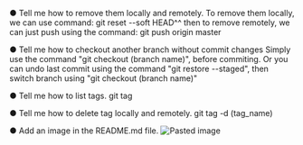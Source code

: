 ● Tell me how to remove them locally and remotely.
To remove them locally, we can use command: git reset --soft HEAD^^
then to remove remotely, we can just push using the command: git push origin master


● Tell me how to checkout another branch without commit
changes 
Simply use the command "git checkout (branch name)", before commiting.
Or you can undo last commit using the command "git restore --staged", then switch branch using "git checkout (branch name)"

● Tell me how to list tags.
git tag

● Tell me how to delete tag locally and remotely.
git tag -d (tag_name)

● Add an image in the README.md file.
![Pasted image](https://github.com/user-attachments/assets/53af7db0-2b58-4264-9a4c-44a204a51830)
